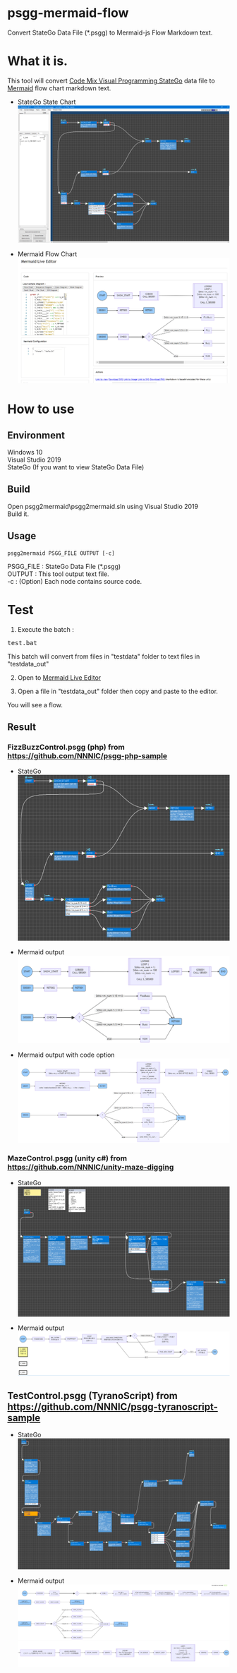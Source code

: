 # psgg-mermaid-flow
Convert StateGo Data File (*.psgg) to Mermaid-js Flow Markdown text.

# What it is.
This tool will convert [Code Mix Visual Programming StateGo](https://statego.programanic.com) data file to [Mermaid](https://mermaid-js.github.io/mermaid/#/) flow chart markdown text.

- StateGo State Chart
![](https://raw.githubusercontent.com/NNNIC/psgg-mermaid-flow/master/wiki/statego.png)

- Mermaid Flow Chart
![](https://raw.githubusercontent.com/NNNIC/psgg-mermaid-flow/master/wiki/mermeid.png)

# How to use

## Environment

Windows 10  
Visual Studio 2019  
StateGo (If you want to view StateGo Data File)  

## Build 
Open psgg2mermaid\psgg2mermaid.sln using Visual Studio 2019  
Build it.  

## Usage

```format
psgg2mermaid PSGG_FILE OUTPUT [-c]
```

PSGG_FILE : StateGo Data File (*.psgg)  
OUTPUT : This tool output text file.   
-c : (Option) Each node contains source code.  

# Test

1. Execute the batch :
<pre>
test.bat
</pre>

This batch will convert from files in "testdata" folder to text files in "testdata_out"

2. Open to [Mermaid Live Editor](https://mermaid-js.github.io/mermaid-live-editor/)

3. Open a file in "testdata_out" folder then copy and paste to the editor.

You will see a flow.

## Result 

### FizzBuzzControl.psgg (php) from https://github.com/NNNIC/psgg-php-sample 
- StateGo 
![](https://raw.githubusercontent.com/NNNIC/psgg-mermaid-flow/master/wiki/fizzbuzz.png)

- Mermaid output
![](https://raw.githubusercontent.com/NNNIC/psgg-mermaid-flow/master/wiki/fizzbuzz-m.png)

- Mermaid output with code option
![](https://raw.githubusercontent.com/NNNIC/psgg-mermaid-flow/master/wiki/fizzbuzz-mc.png)

### MazeControl.psgg (unity c#) from https://github.com/NNNIC/unity-maze-digging
- StateGo 
![](https://raw.githubusercontent.com/NNNIC/psgg-mermaid-flow/master/wiki/maze.png)

- Mermaid output
![](https://raw.githubusercontent.com/NNNIC/psgg-mermaid-flow/master/wiki/maze-m.png)

## TestControl.psgg (TyranoScript) from https://github.com/NNNIC/psgg-tyranoscript-sample
- StateGo 
![](https://raw.githubusercontent.com/NNNIC/psgg-mermaid-flow/master/wiki/test.png)

- Mermaid output
![](https://raw.githubusercontent.com/NNNIC/psgg-mermaid-flow/master/wiki/test-m1.png)
![](https://raw.githubusercontent.com/NNNIC/psgg-mermaid-flow/master/wiki/test-m2.png)

